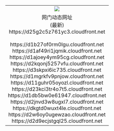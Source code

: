 ﻿<table>
  <tr></tr>
  <tr><td colspan=2 align=center><img src="https://d25g2c5z761yc3.cloudfront.net/Up/oGate.jpg" /></td></tr>
  <tr><td colspan=2 align=center>网门动态网址<br/>(最新)
<br>https://d25g2c5z761yc3.cloudfront.net
<br/>
<br>https://d1b27of0rm0lgu.cloudfront.net
<br>https://d1af49ri1jqmik.cloudfront.net
<br>https://d1ajoey4ym95cg.cloudfront.net
<br>https://d2kqonj5257vfu.cloudfront.net
<br>https://d3skpxi6ic735.cloudfront.net
<br>https://d1mgrkfv9pnjow.cloudfront.net
<br>https://d11guhr05oyozl.cloudfront.net
<br>https://d23kci3tr4o7t5.cloudfront.net
<br>https://d1db5bw0e61947.cloudfront.net
<br>https://d2jnvd3w8ugxl7.cloudfront.net
<br>https://dkgtd0wuxt4le.cloudfront.net
<br>https://d2w6oy0ugewzao.cloudfront.net
<br>https://d2d9ecjstgql25.cloudfront.net
    </td>
  </tr>
</table>
